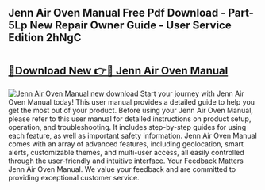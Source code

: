## Jenn Air Oven Manual Free Pdf Download - Part-5Lp New Repair Owner Guide - User Service Edition 2hNgC

# <h2><a href="http://bc38955.oget.top/?id=Jenn+Air+Oven+Manual">🔗Download New 👉🔴 Jenn Air Oven Manual</a></h2>

[![Jenn Air Oven Manual new download](https://i.imgur.com/5g1atiW.png)](http://bc38955.oget.top/?id=Jenn+Air+Oven+Manual)
Start your journey with Jenn Air Oven Manual today! This user manual provides a detailed guide to help you get the most out of your product. Before using your Jenn Air Oven Manual, please refer to this user manual for detailed instructions on product setup, operation, and troubleshooting. It includes step-by-step guides for using each feature, as well as important safety information. Jenn Air Oven Manual comes with an array of advanced features, including geolocation, smart alerts, customizable themes, and multi-user access, all easily controlled through the user-friendly and intuitive interface. Your Feedback Matters Jenn Air Oven Manual. We value your feedback and are committed to providing exceptional customer service.
